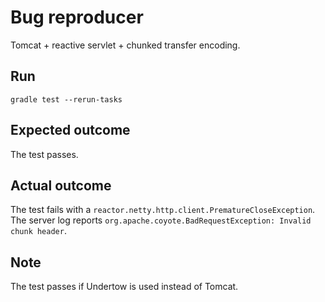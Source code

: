 # Bug reproducer

Tomcat + reactive servlet + chunked transfer encoding.

## Run

```shell
gradle test --rerun-tasks
```

## Expected outcome

The test passes.

## Actual outcome

The test fails with a `reactor.netty.http.client.PrematureCloseException`.
The server log reports `org.apache.coyote.BadRequestException: Invalid chunk header`.

## Note

The test passes if Undertow is used instead of Tomcat.
